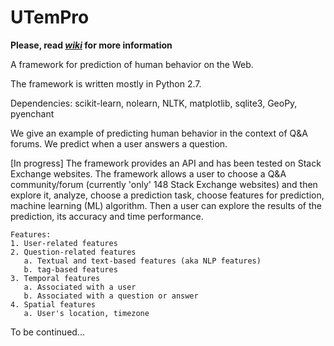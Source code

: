 # UTemPro

**Please, read [_wiki_](https://github.com/Nik0l/UTemPr/wiki) for more information**

A framework for prediction of human behavior on the Web. 

The framework is written mostly in Python 2.7.

Dependencies:
scikit-learn, nolearn, NLTK, matplotlib, sqlite3, GeoPy, pyenchant


We give an example of predicting human behavior in the context of Q&A forums. We predict when a user answers a question.

[In progress] The framework provides an API and has been tested on Stack Exchange websites. The framework allows a user to choose a Q&A community/forum (currently 'only' 148 Stack Exchange websites) and then explore it, analyze, choose a prediction task, choose features for prediction, machine learning (ML) algorithm. Then a user can explore the results of the prediction, its accuracy and time performance.

```
Features:
1. User-related features
2. Question-related features
   a. Textual and text-based features (aka NLP features)
   b. tag-based features
3. Temporal features
   a. Associated with a user
   b. Associated with a question or answer
4. Spatial features
   a. User's location, timezone
```
To be continued...
